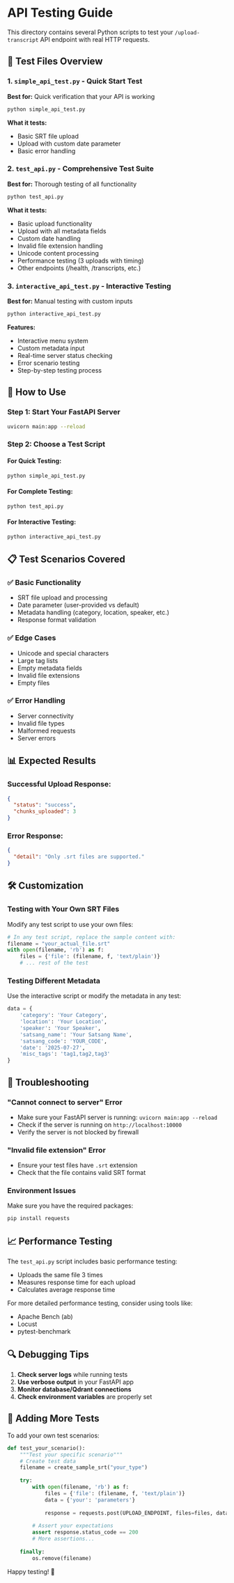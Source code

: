 # API Testing Guide

This directory contains several Python scripts to test your `/upload-transcript` API endpoint with real HTTP requests.

## 📁 Test Files Overview

### 1. `simple_api_test.py` - Quick Start Test
**Best for:** Quick verification that your API is working

```bash
python simple_api_test.py
```

**What it tests:**
- Basic SRT file upload
- Upload with custom date parameter
- Basic error handling

### 2. `test_api.py` - Comprehensive Test Suite
**Best for:** Thorough testing of all functionality

```bash
python test_api.py
```

**What it tests:**
- Basic upload functionality
- Upload with all metadata fields
- Custom date handling
- Invalid file extension handling
- Unicode content processing
- Performance testing (3 uploads with timing)
- Other endpoints (/health, /transcripts, etc.)

### 3. `interactive_api_test.py` - Interactive Testing
**Best for:** Manual testing with custom inputs

```bash
python interactive_api_test.py
```

**Features:**
- Interactive menu system
- Custom metadata input
- Real-time server status checking
- Error scenario testing
- Step-by-step testing process

## 🚀 How to Use

### Step 1: Start Your FastAPI Server
```bash
uvicorn main:app --reload
```

### Step 2: Choose a Test Script

#### For Quick Testing:
```bash
python simple_api_test.py
```

#### For Complete Testing:
```bash
python test_api.py
```

#### For Interactive Testing:
```bash
python interactive_api_test.py
```

## 📋 Test Scenarios Covered

### ✅ Basic Functionality
- SRT file upload and processing
- Date parameter (user-provided vs default)
- Metadata handling (category, location, speaker, etc.)
- Response format validation

### ✅ Edge Cases
- Unicode and special characters
- Large tag lists
- Empty metadata fields
- Invalid file extensions
- Empty files

### ✅ Error Handling
- Server connectivity
- Invalid file types
- Malformed requests
- Server errors

## 📊 Expected Results

### Successful Upload Response:
```json
{
  "status": "success",
  "chunks_uploaded": 3
}
```

### Error Response:
```json
{
  "detail": "Only .srt files are supported."
}
```

## 🛠️ Customization

### Testing with Your Own SRT Files
Modify any test script to use your own files:

```python
# In any test script, replace the sample content with:
filename = "your_actual_file.srt"
with open(filename, 'rb') as f:
    files = {'file': (filename, f, 'text/plain')}
    # ... rest of the test
```

### Testing Different Metadata
Use the interactive script or modify the metadata in any test:

```python
data = {
    'category': 'Your Category',
    'location': 'Your Location',
    'speaker': 'Your Speaker',
    'satsang_name': 'Your Satsang Name',
    'satsang_code': 'YOUR_CODE',
    'date': '2025-07-27',
    'misc_tags': 'tag1,tag2,tag3'
}
```

## 🔧 Troubleshooting

### "Cannot connect to server" Error
- Make sure your FastAPI server is running: `uvicorn main:app --reload`
- Check if the server is running on `http://localhost:10000`
- Verify the server is not blocked by firewall

### "Invalid file extension" Error
- Ensure your test files have `.srt` extension
- Check that the file contains valid SRT format

### Environment Issues
Make sure you have the required packages:
```bash
pip install requests
```

## 📈 Performance Testing

The `test_api.py` script includes basic performance testing:
- Uploads the same file 3 times
- Measures response time for each upload
- Calculates average response time

For more detailed performance testing, consider using tools like:
- Apache Bench (ab)
- Locust
- pytest-benchmark

## 🔍 Debugging Tips

1. **Check server logs** while running tests
2. **Use verbose output** in your FastAPI app
3. **Monitor database/Qdrant connections**
4. **Check environment variables** are properly set

## 📝 Adding More Tests

To add your own test scenarios:

```python
def test_your_scenario():
    """Test your specific scenario"""
    # Create test data
    filename = create_sample_srt("your_type")
    
    try:
        with open(filename, 'rb') as f:
            files = {'file': (filename, f, 'text/plain')}
            data = {'your': 'parameters'}
            
            response = requests.post(UPLOAD_ENDPOINT, files=files, data=data)
            
        # Assert your expectations
        assert response.status_code == 200
        # More assertions...
        
    finally:
        os.remove(filename)
```

Happy testing! 🎉
